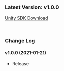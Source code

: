 ### Latest Version: v1.0.0

[Unity SDK Download](https://xyuditqzezxs1008973.cdn.ntruss.com/GameChatSDK/GameChatPlugin_v1.0.0_20210121.unitypackage)

<br/>

### Change Log

#### v1.0.0 (2021-01-21)

- Release